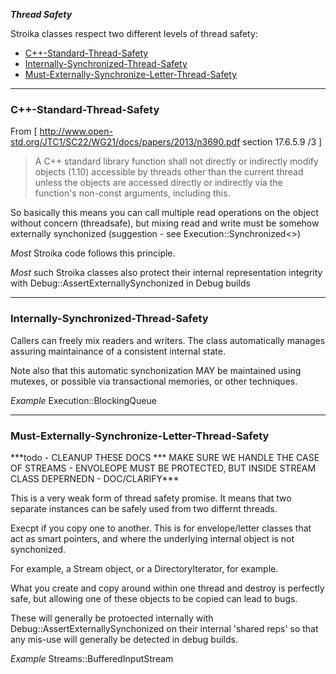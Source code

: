 ***Thread Safety***

   Stroika classes respect two different levels of thread safety:
   * <a href='#C++-Standard-Thread-Safety'>C++-Standard-Thread-Safety</a>
   * <a href='#Internally-Synchronized-Thread-Safety'>Internally-Synchronized-Thread-Safety</a>
   * <a href='#Must-Externally-Synchronize-Letter-Thread-Safety'>Must-Externally-Synchronize-Letter-Thread-Safety</a>

---

<h3><a name='C++-Standard-Thread-Safety'>C++-Standard-Thread-Safety</a></h3>

   From [ http://www.open-std.org/JTC1/SC22/WG21/docs/papers/2013/n3690.pdf section 17.6.5.9 /3 ]
   > A C++ standard library function shall not directly or indirectly modify objects (1.10) accessible by threads other
   > than the current thread unless the objects are accessed directly or indirectly via the function's non-const arguments, including this.

   So basically this means you can call multiple read operations on the object without concern (threadsafe), but mixing read and write
   must be somehow externally synchonized (suggestion - see Execution::Synchronized&lt;&gt;)

   *Most* Stroika code follows this principle.

   *Most* such Stroika classes also protect their internal representation integrity with Debug::AssertExternallySynchonized in Debug builds

---

<h3><a name='Internally-Synchronized-Thread-Safety'>Internally-Synchronized-Thread-Safety</a></h3>
  Callers can freely mix readers and writers. The class automatically
   manages assuring maintainance of a consistent internal state.

  Note also that this automatic synchonization MAY be maintained using mutexes,
  or possible via transactional memories, or other techniques.

  *Example* Execution::BlockingQueue

---

<h3><a name='Must-Externally-Synchronize-Letter-Thread-Safety'>Must-Externally-Synchronize-Letter-Thread-Safety</a></h3>
  ***todo - CLEANUP THESE DOCS *** MAKE SURE WE HANDLE THE CASE OF STREAMS - ENVOLEOPE MUST BE PROTECTED, BUT INSIDE STREAM
     CLASS DEPERNEDN - DOC/CLARIFY***

  This is a very weak form of thread safety promise. It means that two separate instances can be safely used from two differnt threads.

 Execpt if you copy one to another. This is for envelope/letter classes that act as smart pointers, and where the underlying internal
 object is not synchonized.

 For example, a Stream object, or a DirectoryIterator, for example.

 What you create and copy around within one thread and destroy is perfectly safe, but allowing one of these objects to be copied can lead to bugs.

 These will generally be protoected internally with Debug::AssertExternallySynchonized on their internal 'shared reps' so that any mis-use will generally be detected in debug builds.

   *Example* Streams::BufferedInputStream

